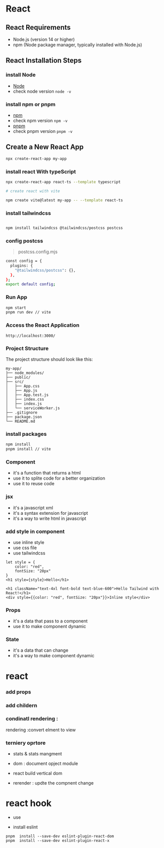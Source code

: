 # React
## React Requirements

- Node.js (version 14 or higher)
- npm (Node package manager, typically installed with Node.js)

## React Installation Steps

### install Node 
- [Node](https://nodejs.org/en/download/)
- check node version `node -v`

### install npm or pnpm
- [npm](https://www.npmjs.com/get-npm)
- check npm version `npm -v`
- [pnpm](https://pnpm.io/installation)
- check pnpm version `pnpm -v`



##  Create a New React App


```bash
npx create-react-app my-app
```

### install react With typeScript
```bash
npx create-react-app react-ts --template typescript

# create react with vite

npm create vite@latest my-app -- --template react-ts 
```

### install tailwindcss
```bash

npm install tailwindcss @tailwindcss/postcss postcss

```
### config postcss
> postcss.config.mjs
```bash
const config = {
  plugins: {
    "@tailwindcss/postcss": {},
  },
};
export default config;
```

### Run App
```bash
npm start
pnpm run dev // vite
```

### Access the React Application
```
http://localhost:3000/
```

### Project Structure

The project structure should look like this:

```
my-app/
├── node_modules/
├── public/
├── src/
│   ├── App.css
│   ├── App.js
│   ├── App.test.js
│   ├── index.css
│   ├── index.js
│   └── serviceWorker.js
├── .gitignore
├── package.json
└── README.md
```

### install packages

```bash
npm install
pnpm install // vite
```

### Component 
- it's a function that returns a html
- use it to splite code for a better organization
- use it to reuse code


### jsx 
- it's a javascript xml
- it's a syntax extension for javascript
- it's a way to write html in javascript

### add style in component
- use inline style
- use css file
- use tailwindcss
```
let style = {
    color: "red",
    fontSize: "20px"
}
<h1 style={style}>Hello</h1>

<h1 className="text-4xl font-bold text-blue-600">Hello Tailwind with React!</h1>
<div style={{color: "red", fontSize: "20px"}}>Inline style</div>
```


### Props
- it's a data that pass to a component
- use it to make component dynamic

### State
- it's a data that can change
- it's a way to make component dynamic

# react
### add props 
### add childern 
### condinatl rendering : 
rendering :convert elment to view
### terniery oprtore

- stats & stats mangment

- dom : document opject module
- react build vertical dom 
- rerender : updte the compnent change          

# react hook 
- use 



* install eslint
```
pnpm  install --save-dev eslint-plugin-react-dom
pnpm  install --save-dev eslint-plugin-react-x
```